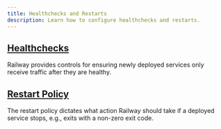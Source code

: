 ```yaml
---
title: Healthchecks and Restarts
description: Learn how to configure healthchecks and restarts.
---
```


## [Healthchecks](/guides/healthchecks)

Railway provides controls for ensuring newly deployed services only receive traffic after they are healthy.

## [Restart Policy](/guides/restart-policy)

The restart policy dictates what action Railway should take if a deployed service stops, e.g., exits with a non-zero exit code.